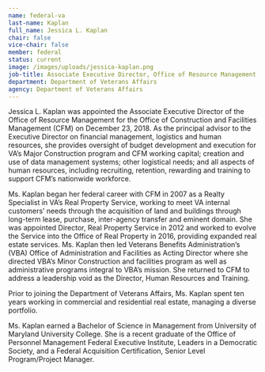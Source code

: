 ```yaml
---
name: federal-va
last-name: Kaplan
full_name: Jessica L. Kaplan
chair: false
vice-chair: false
member: federal
status: current
image: /images/uploads/jessica-kaplan.png
job-title: Associate Executive Director, Office of Resource Management
department: Department of Veterans Affairs
agency: Department of Veterans Affairs
---
```

Jessica L. Kaplan was appointed the Associate Executive Director of the Office of Resource Management for the Office of Construction and Facilities Management (CFM) on December 23, 2018. As the principal advisor to the Executive Director on financial management, logistics and human resources, she provides oversight of budget development and execution for VA’s Major Construction program and CFM working capital; creation and use of data management systems; other logistical needs; and all aspects of human resources, including recruiting, retention, rewarding and training to support CFM’s nationwide workforce.

Ms. Kaplan began her federal career with CFM in 2007 as a Realty Specialist in VA’s Real Property Service, working to meet VA internal customers’ needs through the acquisition of land and buildings through long-term lease, purchase, inter-agency transfer and eminent domain. She was appointed Director, Real Property Service in 2012 and worked to evolve the Service into the Office of Real Property in 2016, providing expanded real estate services. Ms. Kaplan then led Veterans Benefits Administration’s (VBA) Office of Administration and Facilities as Acting Director where she directed VBA’s Minor Construction and facilities program as well as administrative programs integral to VBA’s mission. She returned to CFM to address a leadership void as the Director, Human Resources and Training.

Prior to joining the Department of Veterans Affairs, Ms. Kaplan spent ten years working in commercial and residential real estate, managing a diverse portfolio.

Ms. Kaplan earned a Bachelor of Science in Management from University of Maryland University College. She is a recent graduate of the Office of Personnel Management Federal Executive Institute, Leaders in a Democratic Society, and a Federal Acquisition Certification, Senior Level Program/Project Manager.